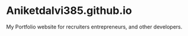 # Aniketdalvi385.github.io
My Portfolio website for recruiters entrepreneurs, and other developers.
